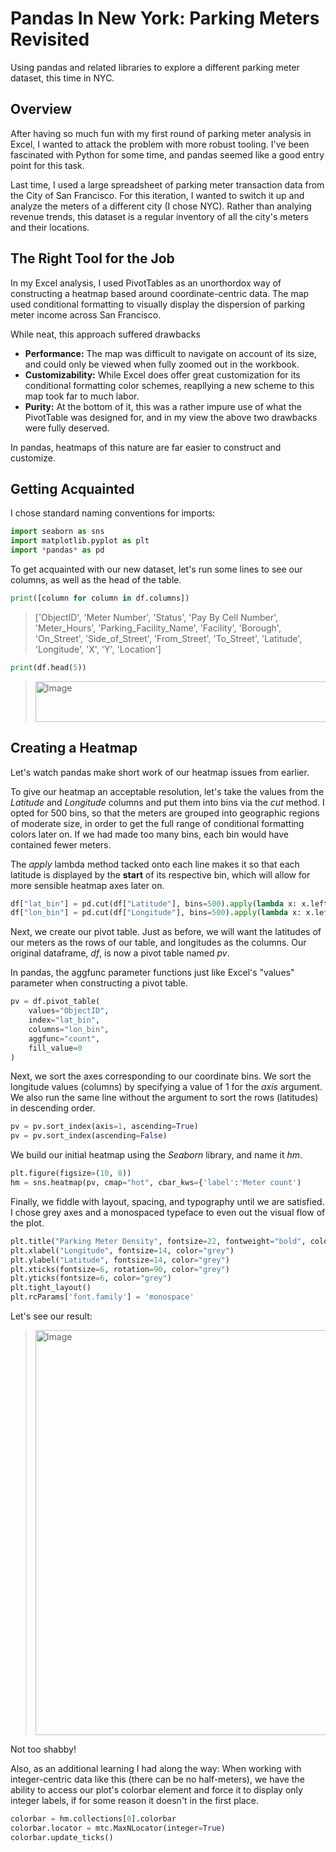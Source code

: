 # Pandas In New York: Parking Meters Revisited

Using pandas and related libraries to explore a different parking meter dataset, this time in NYC.

## Overview

After having so much fun with my first round of parking meter analysis in Excel, I wanted to attack the problem with more robust tooling. I've been fascinated with Python for some time, and pandas seemed like a good entry point for this task.

Last time, I used a large spreadsheet of parking meter transaction data from the City of San Francisco. For this iteration, I wanted to switch it up and analyze the meters of a different city (I chose NYC). Rather than analying revenue trends, this dataset is a regular inventory of all the city's meters and their locations.

## The Right Tool for the Job

In my Excel analysis, I used PivotTables as an unorthordox way of constructing a heatmap based around coordinate-centric data. The map used conditional formatting to visually display the dispersion of parking meter income across San Francisco.

While neat, this approach suffered drawbacks
- **Performance:** The map was difficult to navigate on account of its size, and could only be viewed when fully zoomed out in the workbook.
- **Customizability:** While Excel does offer great customization for its conditional formatting color schemes, reapllying a new scheme to this map took far to much labor.
- **Purity:** At the bottom of it, this was a rather impure use of what the PivotTable was designed for, and in my view the above two drawbacks were fully deserved.

In pandas, heatmaps of this nature are far easier to construct and customize.

## Getting Acquainted

I chose standard naming conventions for imports:
```python
import seaborn as sns
import matplotlib.pyplot as plt
import *pandas* as pd
```

To get acquainted with our new dataset, let's run some lines to see our columns, as well as the head of the table.

```python
print([column for column in df.columns])
```
> ['ObjectID', 'Meter Number', 'Status', 'Pay By Cell Number', 'Meter_Hours', 'Parking_Facility_Name', 'Facility', 'Borough', 'On_Street', 'Side_of_Street', 'From_Street', 'To_Street', 'Latitude', 'Longitude', 'X', 'Y', 'Location']

```python
print(df.head(5))
```
> <img width="1346" height="65" alt="Image" src="https://github.com/user-attachments/assets/2e114885-7beb-484c-a71f-08f516046797" />

## Creating a Heatmap

Let's watch pandas make short work of our heatmap issues from earlier.

To give our heatmap an acceptable resolution, let's take the values from the *Latitude* and *Longitude* columns and put them into bins via the *cut* method. I opted for 500 bins, so that the meters are grouped into geographic regions of moderate size, in order to get the full range of conditional formatting colors later on. If we had made too many bins, each bin would have contained fewer meters.

The *apply* lambda method tacked onto each line makes it so that each latitude is displayed by the **start** of its respective bin, which will allow for more sensible heatmap axes later on.

```python
df["lat_bin"] = pd.cut(df["Latitude"], bins=500).apply(lambda x: x.left)
df["lon_bin"] = pd.cut(df["Longitude"], bins=500).apply(lambda x: x.left)
```

Next, we create our pivot table. Just as before, we will want the latitudes of our meters as the rows of our table, and longitudes as the columns. Our original dataframe, *df*, is now a pivot table named *pv*.

In pandas, the aggfunc parameter functions just like Excel's "values" parameter when constructing a pivot table.

```python
pv = df.pivot_table(
    values="ObjectID", 
    index="lat_bin", 
    columns="lon_bin", 
    aggfunc="count",
    fill_value=0
)
```

Next, we sort the axes corresponding to our coordinate bins. We sort the longitude values (columns) by specifying a value of 1 for the *axis* argument. We also run the same line without the argument to sort the rows (latitudes) in descending order.

```python
pv = pv.sort_index(axis=1, ascending=True)
pv = pv.sort_index(ascending=False)
```

We build our initial heatmap using the *Seaborn* library, and name it *hm*.

```python
plt.figure(figsize=(10, 8))
hm = sns.heatmap(pv, cmap="hot", cbar_kws={'label':'Meter count')
```

Finally, we fiddle with layout, spacing, and typography until we are satisfied. I chose grey axes and a monospaced typeface to even out the visual flow of the plot.

```python
plt.title("Parking Meter Density", fontsize=22, fontweight="bold", color="Black", pad=10)
plt.xlabel("Longitude", fontsize=14, color="grey")
plt.ylabel("Latitude", fontsize=14, color="grey")
plt.xticks(fontsize=6, rotation=90, color="grey")
plt.yticks(fontsize=6, color="grey")
plt.tight_layout()
plt.rcParams['font.family'] = 'monospace'
```

Let's see our result:

> <img width="750" height="648" alt="Image" src="https://github.com/user-attachments/assets/068423f5-1733-4abd-95bd-c45e1660292b" />

Not too shabby!

Also, as an additional learning I had along the way: When working with integer-centric data like this (there can be no half-meters), we have the ability to access our plot's colorbar element and force it to display only integer labels, if for some reason it doesn't in the first place.

```python
colorbar = hm.collections[0].colorbar
colorbar.locator = mtc.MaxNLocator(integer=True)
colorbar.update_ticks()
```
